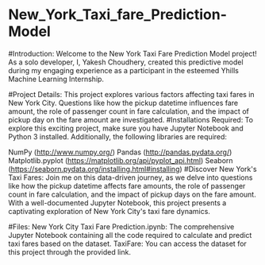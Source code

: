 # New_York_Taxi_fare_Prediction-Model
#Introduction:
Welcome to the New York Taxi Fare Prediction Model project! As a solo developer, I, Yakesh Choudhery, created this predictive model during my engaging experience as a participant in the esteemed Yhills Machine Learning Internship.

#Project Details:
This project explores various factors affecting taxi fares in New York City. Questions like how the pickup datetime influences fare amount, the role of passenger count in fare calculation, and the impact of pickup day on the fare amount are investigated.
#Installations Required:
To explore this exciting project, make sure you have Jupyter Notebook and Python 3 installed. Additionally, the following libraries are required:

NumPy (http://www.numpy.org/)
Pandas (http://pandas.pydata.org/)
Matplotlib.pyplot (https://matplotlib.org/api/pyplot_api.html)
Seaborn (https://seaborn.pydata.org/installing.html#installing)
#Discover New York's Taxi Fares:
Join me on this data-driven journey, as we delve into questions like how the pickup datetime affects fare amounts, the role of passenger count in fare calculation, and the impact of pickup days on the fare amount. With a well-documented Jupyter Notebook, this project presents a captivating exploration of New York City's taxi fare dynamics.

#Files:
New York City Taxi Fare Prediction.ipynb: The comprehensive Jupyter Notebook containing all the code required to calculate and predict taxi fares based on the dataset.
TaxiFare: You can access the dataset for this project through the provided link.
